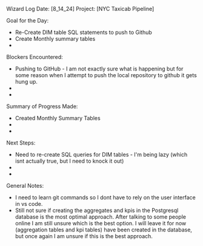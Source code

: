 Wizard Log
Date: [8_14_24]
Project: [NYC Taxicab Pipeline]

Goal for the Day:
- Re-Create DIM table SQL statements to push to Github
- Create Monthly summary tables
-

Blockers Encountered:
- Pushing to GitHub - I am not exactly sure what is happening but for some reason when I attempt to push the local repository to github it gets hung up.
- 
-

Summary of Progress Made:
- Created Monthly Summary Tables
- 
-

Next Steps:
- Need to re-create SQL queries for DIM tables - I'm being lazy (which isnt actually true, but I need to knock it out)
-
-

General Notes:
- I need to learn git commands so I dont have to rely on the user interface in vs code.
- Still not sure if creating the aggregates and kpis in the Postgresql database is the most optimal approach. After talking to some people online I am still unsure which is the best option. I will leave it for now (aggregation tables and kpi tables) have been created in the database, but once again I am unsure if this is the best approach.